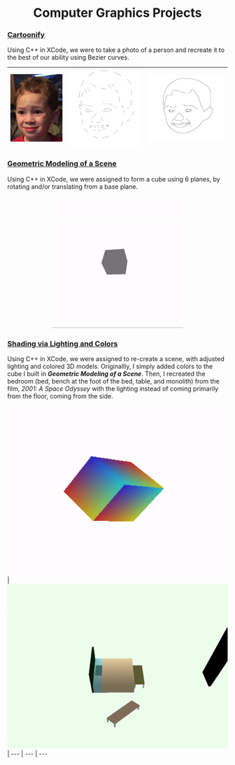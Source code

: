 <h1 align="center">Computer Graphics Projects</h1>

### [Cartoonify](https://github.com/mmagallanes/cmsi_371/tree/master/Cartoonify)

Using C++ in XCode, we were to take a photo of a person and recreate it to the best of our ability using Bezier curves. 

![Original Face](https://github.com/mmagallanes/cmsi_371/blob/master/Cartoonify/originalFace.png) | ![First Draft Face](https://github.com/mmagallanes/cmsi_371/blob/master/Cartoonify/face_v1.png) | ![Final Face](https://github.com/mmagallanes/cmsi_371/blob/master/Cartoonify/face_final.png)
| --- | --- | ---

### [Geometric Modeling of a Scene]()

Using C++ in XCode, we were assigned to form a cube using 6 planes, by rotating and/or translating from a base plane. 

<p align="center">
  <img src="https://github.com/mmagallanes/cmsi_371/blob/master/Geometric%20Modeling%20of%20a%20Scene/geometric_modeling.gif" width="300" height="300">
</p>

### [Shading via Lighting and Colors]()

Using C++ in XCode, we were assigned to re-create a scene, with adjusted lighting and colored 3D models. Originallly, I simply added colors to the cube I built in <strong><em>Geometric Modeling of a Scene</em></strong>. Then, I recreated the bedroom (bed, bench at the foot of the bed, table, and monolith) from the film, *2001: A Space Odyssey* with the lighting instead of coming primarily from the floor, coming from the side. 

![](https://github.com/mmagallanes/cmsi_371/blob/master/Shading%20via%20Lighting%20and%20Colors/shading_v1.gif) | ![](https://github.com/mmagallanes/cmsi_371/blob/master/Shading%20via%20Lighting%20and%20Colors/shading_v2.gif)
| --- | --- | ---
